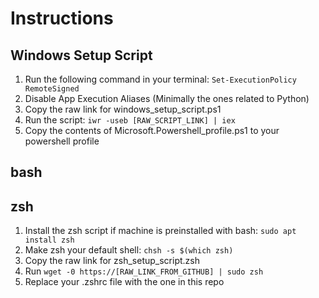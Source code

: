 # Instructions

## Windows Setup Script
1. Run the following command in your terminal: `Set-ExecutionPolicy RemoteSigned`
2. Disable App Execution Aliases (Minimally the ones related to Python)
3. Copy the raw link for windows_setup_script.ps1
4. Run the script: `iwr -useb [RAW_SCRIPT_LINK] | iex`
5. Copy the contents of Microsoft.Powershell_profile.ps1 to your powershell profile

## bash

## zsh
1. Install the zsh script if machine is preinstalled with bash: `sudo apt install zsh`
2. Make zsh your default shell: `chsh -s $(which zsh)`
3. Copy the raw link for zsh_setup_script.zsh
4. Run `wget -0 https://[RAW_LINK_FROM_GITHUB] | sudo zsh`
5. Replace your .zshrc file with the one in this repo

